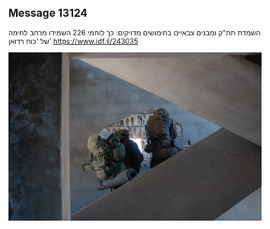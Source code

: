 ## Message 13124

השמדת תת"ק ומבנים צבאיים בחימושים מדויקים:
כך לוחמי 226 השמידו מרחב לחימה של 'כוח רדואן'
https://www.idf.il/243035

![Photo](13124/13124_photo.jpg)
